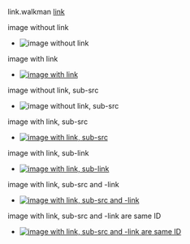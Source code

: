 link.walkman
[link][walkman]

  [walkman]: https://github.com/Walkman100/Walkman

image without link
- ![image without link](http://walkman100.github.io/images/Screenshots/My_Projects/KeyStatus/MainWindowArgs.png)

image with link
- [![image with link](http://walkman100.github.io/images/Screenshots/My_Projects/KeyStatus/MainWindowArgs.png)](http://walkman100.github.io/images/Screenshots/My_Projects/KeyStatus/MainWindowArgs.png)

image without link, sub-src
- ![image without link, sub-src][img1src]

  [img1src]: http://walkman100.github.io/images/Screenshots/My_Projects/KeyStatus/MainWindowArgs.png

image with link, sub-src
- [![image with link, sub-src][img2src]](http://walkman100.github.io/images/Screenshots/My_Projects/KeyStatus/MainWindowArgs.png)

  [img2src]: http://walkman100.github.io/images/Screenshots/My_Projects/KeyStatus/MainWindowArgs.png

image with link, sub-link
- [![image with link, sub-link](http://walkman100.github.io/images/Screenshots/My_Projects/KeyStatus/MainWindowArgs.png)][img3link]

  [img3link]: http://walkman100.github.io/images/Screenshots/My_Projects/KeyStatus/MainWindowArgs.png

image with link, sub-src and -link
- [![image with link, sub-src and -link][img4src]][img4link]

  [img4src]: http://walkman100.github.io/images/Screenshots/My_Projects/KeyStatus/MainWindowArgs.png
  [img4link]: http://walkman100.github.io/images/Screenshots/My_Projects/KeyStatus/MainWindowArgs.png

image with link, sub-src and -link are same ID
- [![image with link, sub-src and -link are same ID][img5]][img5]

  [img5]: http://walkman100.github.io/images/Screenshots/My_Projects/KeyStatus/MainWindowArgs.png
